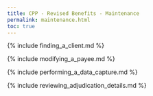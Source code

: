 ```yaml
---
title: CPP - Revised Benefits - Maintenance  
permalink: maintenance.html
toc: true
---
```


{% include finding_a_client.md %}  

{% include modifying_a_payee.md %}  

{% include performing_a_data_capture.md %}  

{% include reviewing_adjudication_details.md %}  

